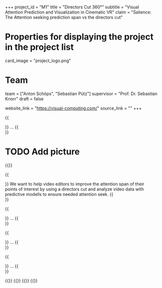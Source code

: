 +++
project_id = "M1"
title = "Directors Cut 360°"
subtitle = "Visual Attention Prediction and Visualization in Cinematic VR"
claim = "Salience: The Attention seeking prediction span vs the directors cut"

# Properties for displaying the project in the project list
card_image = "project_logo.png"

# Team
team = ["Anton Schöps", "Sebastian Pütz"]
supervisor = "Prof. Dr. Sebastian Knorr"
draft = false

website_link = "https://visual-computing.com/"
source_link = ""
+++

{{<section title="The 360° Direcotors Cut Viewer">}}
...
{{</section>}}
# TODO Add picture
{{<image src="gui_picture.jpg" caption="" alt="">}} 

{{<section title="The Goal">}}
We want to help video editors to improve the attention span of their points of interest by using a directors cut and analyze video data with predictive modells to ensure needed attention seek.
{{</section>}}

{{<section title="The Solution">}}
...
{{</section>}}

{{<section title="Process">}}
...
{{</section>}}

{{<section title="The Team">}}
...
{{</section>}}

{{<gallery>}}
{{<team-member image="team_anton.jpg" name="Anton Schöps">}}
{{<team-member image="team_sebastian.jpg" name="Sebastian Pütz">}}
{{</gallery>}}